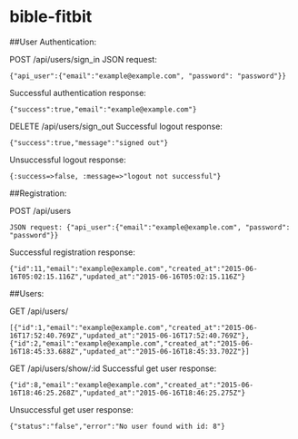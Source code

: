 # bible-fitbit

##User Authentication:

POST /api/users/sign_in
JSON request:
```
{"api_user":{"email":"example@example.com", "password": "password"}}
```
Successful authentication response:
```
{"success":true,"email":"example@example.com"}
```

DELETE /api/users/sign_out
Successful logout response:
```
{"success":true,"message":"signed out"}
```
Unsuccessful logout response:
```
{:success=>false, :message=>"logout not successful"}
```

##Registration:

POST /api/users
```
JSON request: {"api_user":{"email":"example@example.com", "password": "password"}}
```
Successful registration response:
```
{"id":11,"email":"example@example.com","created_at":"2015-06-16T05:02:15.116Z","updated_at":"2015-06-16T05:02:15.116Z"}
```

##Users:

GET /api/users/
```
[{"id":1,"email":"example@example.com","created_at":"2015-06-16T17:52:40.769Z","updated_at":"2015-06-16T17:52:40.769Z"},{"id":2,"email":"example@example.com","created_at":"2015-06-16T18:45:33.688Z","updated_at":"2015-06-16T18:45:33.702Z"}]
```

GET /api/users/show/:id
Successful get user response:
```
{"id":8,"email":"example@example.com","created_at":"2015-06-16T18:46:25.268Z","updated_at":"2015-06-16T18:46:25.275Z"}
```
Unsuccessful get user response:
```
{"status":"false","error":"No user found with id: 8"}
```
